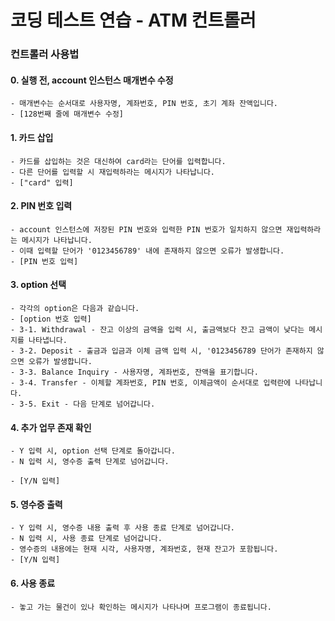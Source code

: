 # 코딩 테스트 연습 - ATM 컨트롤러

### 컨트롤러 사용법


#### 0. 실행 전, account 인스턴스 매개변수 수정
    - 매개변수는 순서대로 사용자명, 계좌번호, PIN 번호, 초기 계좌 잔액입니다.
    - [128번째 줄에 매개변수 수정]

#### 1. 카드 삽입
    - 카드를 삽입하는 것은 대신하여 card라는 단어를 입력합니다.
    - 다른 단어를 입력할 시 재입력하라는 메시지가 나타납니다.
    - ["card" 입력]

#### 2. PIN 번호 입력
    - account 인스턴스에 저장된 PIN 번호와 입력한 PIN 번호가 일치하지 않으면 재입력하라는 메시지가 나타납니다.
    - 이때 입력할 단어가 '0123456789' 내에 존재하지 않으면 오류가 발생합니다.
    - [PIN 번호 입력]

#### 3. option 선택
    - 각각의 option은 다음과 같습니다.
    - [option 번호 입력]
    - 3-1. Withdrawal - 잔고 이상의 금액을 입력 시, 출금액보다 잔고 금액이 낮다는 메시지를 나타냅니다.
    - 3-2. Deposit - 출금과 입금과 이체 금액 입력 시, '0123456789 단어가 존재하지 않으면 오류가 발생합니다.
    - 3-3. Balance Inquiry - 사용자명, 계좌번호, 잔액을 표기합니다.
    - 3-4. Transfer - 이체할 계좌번호, PIN 번호, 이체금액이 순서대로 입력란에 나타납니다.
    - 3-5. Exit - 다음 단계로 넘어갑니다.

#### 4. 추가 업무 존재 확인
    - Y 입력 시, option 선택 단계로 돌아갑니다.
    - N 입력 시, 영수증 출력 단계로 넘어갑니다.

    - [Y/N 입력]

#### 5. 영수증 출력
    - Y 입력 시, 영수증 내용 출력 후 사용 종료 단계로 넘어갑니다. 
    - N 입력 시, 사용 종료 단계로 넘어갑니다.
    - 영수증의 내용에는 현재 시각, 사용자명, 계좌번호, 현재 잔고가 포함됩니다.
    - [Y/N 입력]

#### 6. 사용 종료
    - 놓고 가는 물건이 있나 확인하는 메시지가 나타나며 프로그램이 종료됩니다.
